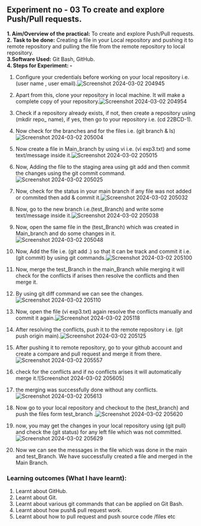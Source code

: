 ## Experiment no - 03 To create and explore Push/Pull requests.  
**1. Aim/Overview of the practical:** To create and explore Push/Pull requests.  
**2. Task to be done:** Creating a file in your Local repository and pushing it to remote repository and pulling the file from the remote repository to local repository.  
**3.Software Used:** Git Bash, GitHub.  
**4. Steps for Experiment: -**    
1) Configure your credentials before working on your local repository i.e.(user name , user email).![Screenshot 2024-03-02 204945](https://github.com/adarshkrsingh07/Pract_Sem04/assets/123314058/52a22b88-94e4-473f-b817-251cd932e8ac)
  
2) Apart from this, clone your repository in local machine. It will make a complete copy of your repository.![Screenshot 2024-03-02 204954](https://github.com/adarshkrsingh07/Pract_Sem04/assets/123314058/17f035da-261a-415f-889d-a8323aa66f5e)

3) Check if a repository already exists, if not, then create a repository using (mkdir repo_
name), if yes, then go to your repository i.e. (cd 22BCD-1).
4) Now check for the branches and for the files i.e. (git branch & ls)![Screenshot 2024-03-02 205004](https://github.com/adarshkrsingh07/Pract_Sem04/assets/123314058/4b80b371-feb5-47fd-8a4b-9196f1ddb638)

5) Now create a file in Main_branch by using vi i.e. (vi exp3.txt) and some text/message
inside it.![Screenshot 2024-03-02 205015](https://github.com/adarshkrsingh07/Pract_Sem04/assets/123314058/cd0d4403-7962-40ee-9978-48cc2c26a831)

6) Now, Adding the file to the staging area using git add and then commit the changes
using the git commit command.![Screenshot 2024-03-02 205025](https://github.com/adarshkrsingh07/Pract_Sem04/assets/123314058/69b671a7-c0d9-4d48-a552-6ac6da029ebe)

7) Now, check for the status in your main branch if any file was not added or commited
then add & commit it.![Screenshot 2024-03-02 205032](https://github.com/adarshkrsingh07/Pract_Sem04/assets/123314058/9cb1a8f6-4f44-43b3-95e2-4ee86f24b51a)

8) Now, go to the new branch i.e.(test_Branch) and write some text/message inside it.![Screenshot 2024-03-02 205038](https://github.com/adarshkrsingh07/Pract_Sem04/assets/123314058/9f7e6844-8239-42ac-a0a8-210c0216563a)

9) Now, open the same file in the (test_Branch) which was created in Main_branch and
do some changes in it.![Screenshot 2024-03-02 205048](https://github.com/adarshkrsingh07/Pract_Sem04/assets/123314058/d30a2c6c-f73e-4041-a77f-cfcc1915e75e)

 10) Now, Add the file i.e. (git add .) so that it can be track and commit it i.e. (git commit)
by using git commands.![Screenshot 2024-03-02 205100](https://github.com/adarshkrsingh07/Pract_Sem04/assets/123314058/1dbb3b7b-b729-4095-9f18-93d59b9414fe)

11) Now, merge the test_Branch in the main_Branch while merging it will check for the
conflicts if arises then resolve the conflicts and then merge it.
12) By using git diff command we can see the changes.![Screenshot 2024-03-02 205110](https://github.com/adarshkrsingh07/Pract_Sem04/assets/123314058/488ffb06-b089-4da6-9478-8f9684bf041c)

13) Now, open the file (vi exp3.txt) again resolve the conflicts manually and commit it
again.![Screenshot 2024-03-02 205118](https://github.com/adarshkrsingh07/Pract_Sem04/assets/123314058/071e3d47-990e-4197-8f7c-64fd4ae050f3)

13) After resolving the conflicts, push it to the remote repository i.e. (git push origin main).![Screenshot 2024-03-02 205125](https://github.com/adarshkrsingh07/Pract_Sem04/assets/123314058/c01be93a-b57a-4467-959a-d5d5002595a8)

14) After pushing it to remote repository, go to your github account and create a compare and
pull request and merge it from there.![Screenshot 2024-03-02 205557](https://github.com/adarshkrsingh07/Pract_Sem04/assets/123314058/28cfc27b-9be2-4bf4-9869-0a6ab5d9f76d)

15) check for the conflicts and if no conflicts arises it will automatically merge it.![Screenshot 2024-03-02 205605]

16) the merging was successfully done without any conflicts.![Screenshot 2024-03-02 205613](https://github.com/adarshkrsingh07/Pract_Sem04/assets/123314058/4759bfc1-f70b-4bbf-afe4-8703269a2c98)

17) Now go to your local repository and checkout to the (test_branch) and push the files
form test_branch .![Screenshot 2024-03-02 205620](https://github.com/adarshkrsingh07/Pract_Sem04/assets/123314058/749c8eea-57fb-4938-a23a-ab89daad3ce2)

18) now, you may get the changes in your local repository using (git pull) and check the (git
status) for any left file which was not committed.![Screenshot 2024-03-02 205629](https://github.com/adarshkrsingh07/Pract_Sem04/assets/123314058/818ba258-7d34-42ca-b171-84c4b8bbf273)

19) Now we can see the messages in the file which was done in the main and
test_Branch. 
We have successfully created a file and merged in the Main Branch.
### **Learning outcomes (What I have learnt):**
1. Learnt about GitHub.
2. Learnt about Git.
3. Learnt about various git commands that can be applied on Git Bash.
4. Learnt about how push& pull request work.
5. Learnt about how to pull request and push source code /files etc


